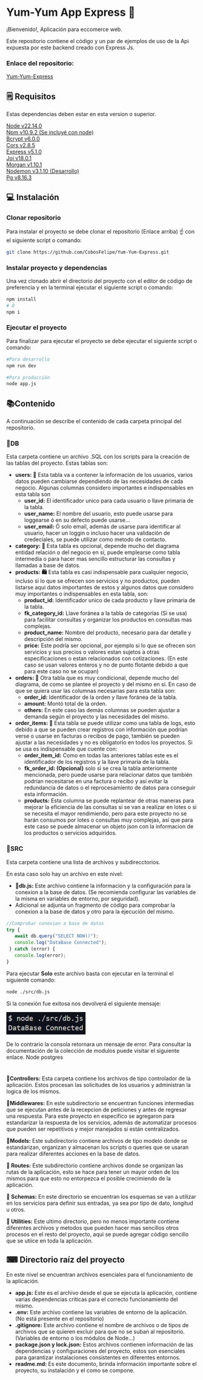 # Yum-Yum App Express 🚀
¡Bienvenido!, Aplicación para eccomerce web.

Este repositorio contiene el código y un par de ejemplos de uso de la Api expuesta por este backend creado con Express Js.

### Enlace del repositorio:
[Yum-Yum-Express](https://github.com/CobosFelipe/Yum-Yum-Express.git)

## 🗒 Requisitos
Estas dependencias deben estar en esta version o superior.

[Node v22.14.0](https://nodejs.org/es/)<br>
[Npm v10.9.2 (Se incluyé con node)](https://nodejs.org/es/)<br>
[Bcrypt v6.0.0](https://www.npmjs.com/package/bcrypt)<br>
[Cors v2.8.5](https://www.npmjs.com/package/cors)<br>
[Express v5.1.0](https://www.npmjs.com/package/express)<br>
[Joi v18.0.1](https://www.npmjs.com/package/joi)<br>
[Morgan v1.10.1](https://www.npmjs.com/package/morgan)<br>
[Nodemon v3.1.10 (Desarrollo)](https://www.npmjs.com/package/nodemon)<br>
[Pg v8.16.3](https://www.npmjs.com/package/pg)

## 💻 Instalación
### Clonar repositorio
Para instalar el proyecto se debe clonar el repositorio (Enlace arriba) ☝ con el siguiente script o comando:

```bash
git clone https://github.com/CobosFelipe/Yum-Yum-Express.git
```
### Instalar proyecto y dependencias
Una vez clonado abrir el directorio del proyecto con el editor de código de preferencia y en la terminal ejecutar el siguiente script o comando:

```bash
npm install
# Ó
npm i
```


### Ejecutar el proyecto
Para finalizar para ejecutar el proyecto se debe ejecutar el siguiente script o comando:

```bash
#Para desarrollo
npm run dev
```
```bash
#Para producción
node app.js
```

## 📚Contenido
A continuación se describe el contenido de cada carpeta principal del repositorio.

### 📁DB
Esta carpeta contiene un archivo .SQL con los scripts para la creación de las tablas del proyecto.
Estas tablas son:
* **users: 🧔** Esta tabla va a contener la información de los usuarios, varios datos pueden cambiarse dependiendo de las necesidades de cada negocio.
Algunas columnas considero importantes e indispensables en esta tabla son
    * **user_id:** El identificador unico para cada usuario o llave primaria de la tabla.
    * **user_name:** El nombre del usuario, esto puede usarse para loggearse ó en su defecto puede usarse...
    * **user_email:** Ó solo email, además de usarse para identificar al usuario, hacer un loggin o incluso hacer una validación de credeciales, se puede utilizar como metodo de contacto.
* **category: 📎** Esta tabla es opcional, depende mucho del diagrama entidad relación o del negocio en sí, puede emplearse como tabla intermedia o para hacer mas sencillo estructurar las consultas y llamadas a base de datos.
* **products: 🛍** Esta tabla es casi indispensable para cualquier negocio, incluso si lo que se ofrecen son servicios y no productos, pueden listarse aqui datos importantes de estos y algunos datos que considero muy importantes o indispensables en esta tabla, son:
    * **product_id:** Identificador unico de cada producto y llave primaria de la tabla.
    * **fk_category_id:** Llave foránea a la tabla de categorías (Si se usa) para facilitar consultas y organizar los productos en consultas mas complejas.
    * **product_name:** Nombre del producto, necesario para dar detalle y descripción del mismo.
    * **price:** Este podría ser opcional, por ejemplo si lo que se ofrecen son servicios y sus precios o valores estan sujetos a otras especificaciones o estan relacionados con cotizaciones. (En este caso se usan valores enteros y no de punto flotante debido a que para este caso no se ocupan)
* **orders: 🚛** Otra tabla que es muy condicional, depende mucho del diagrama, de como se plantee el proyecto y del mismo en sí. En caso de que se quiera usar las columnas necesarias para esta tabla son:
    * **order_id:** Identificador de la orden y llave foránea de la tabla.
    * **amount:** Montó total de la orden.
    * **others:** En este caso las demás columnas se pueden ajustar a demanda según el proyecto y las necesidades del mismo.    
* **order_items: 💎** Esta tabla se puede utilizar como una tabla de logs, esto debido a que se pueden crear registros con información que podrían verse o usarse en facturas o recibos de pago, también se pueden ajustar a las necesidades y no es obligatorio en todos los proyectos. Si se usa es indispensable que cuente con:
    * **order_item_id:** Como en todas las anteriores tablas este es el identificador de los registros y la llave primaria de la tabla.
    * **fk_order_id: (Opcional)** solo si se crea la tabla anteriormente mencionada, pero puede usarse para relacionar datos que también podrían necesitarse en una factura o recibo y así evitar la redundancia de datos o el reprocesamiento de datos para conseguir esta información.
    * **products:** Esta columna se puede replantear de otras maneras para mejorar la eficiencia de las consultas si se van a realizar en lotes o si se necesita el mayor rendimiendo, pero para este proyecto no se harán consumos por lotes o consultas muy complejas, así que para este caso se puede almacenar un objeto json con la informacion de los productos o servicios adquiridos.

### 📂SRC
Esta carpeta contiene una lista de archivos y subdirecctorios.

En esta caso solo hay un archivo en este nivel:
* **📂db.js:** Este archivo contiene la informacion y la configuración para la conexion a la base de datos.
(Se recomienda configurar las variables de la misma en variables de entorno, por seguridad).
* Adicional se adjunta un fragmento de código para comprobar la conexion a la base de datos y otro para la ejecución del mismo.

```javascript
//Comprobar conexion a base de datos
try {
   await db.query("SELECT NOW()");
   console.log("DataBase Connected");
 } catch (error) {
   console.log(error);
}
```

Para ejecutar **Solo** este archivo basta con ejecutar en la terminal el siguiente comando:

```bash
node ./src/db.js
```

Si la conexión fue exitosa nos devolverá el siguiente mensaje: <br>

![Script conexión bd exitosa](./src/utilities/imgs/img_doc_1.png)

De lo contrario la consola retornara un mensaje de error.
Para consultar la documentación de la colección de modulos puede visitar el siguiente enlace. <a target="_blank" src="https://node-postgres.com/features/connecting">Node postgres</a>

#
**📂Controllers:** Esta carpeta contiene los archivos de tipo controlador de la aplicación. Estos procesan las solicitudes de los usuarios y administran la logica de los mismos.

**📂Middlewares:** En este subdirectorio se encuentran funciones intermedias que se ejecutan antes de la recepcion de peticiones y antes de regresar una respuesta.
Para este proyecto en especifico se agregaron para estandarizar la respuesta de los servicios, además de automatizar procesos que pueden ser repetitivos y mejor manejados si están centralizados.

**📂Models:** Este subdirectorio contiene archivos de tipo modelo donde se estandarizan, organizan y almacenan los scripts o queries que se usaran para realizar diferentes acciones en la base de datos.

**📂 Routes:** Este subdirectorio contiene archivos donde se organizan las rutas de la aplicación, esto se hace para tener un mayor orden de los mismos para que esto no entorpezca el posible crecimiendo de la aplicación.

**📂 Schemas:** En este directorio se encuentran los esquemas se van a utilizar en los servicios para definir sus entradas, ya sea por tipo de dato, longitud u otros.

**📂 Utilities:** Este ultimo directorio, pero no menos importante contiene diferentes archivos y metodos que pueden hacer mas sencillos otros procesos en el resto del proyecto, aqui se puede agregar código sencillo que se utiice en toda la aplicación.

## ⌨ Directorio raíz del proyecto
En este nivel se encuentran archivos esenciales para el funcionamiento de la aplicación.
* **app.js:** Este es el archivo desde el que se ejecuta la aplicación, contiene varias dependencias criticas para el correcto funcionamiento del mismo.
* **.env:** Este archivo contiene las variables de entorno de la aplicación. (No está presente en el repositorio)
* **.gitignore:** Este archivo contiene el nombre de archivos o de tipos de archivos que se quieren excluir para que no se suban al repositorio. (Variables de entorno o los módulos de Node...)
* **package.json y lock.json:** Estos archivos contienen información de las dependencias y configuraciones del proyecto, estos son esenciales para garantizar instalaciones consistentes en diferentes entornos.
* **readme.md:** Es este documento, brinda información importante sobre el proyecto, su instalación y el como se compone.